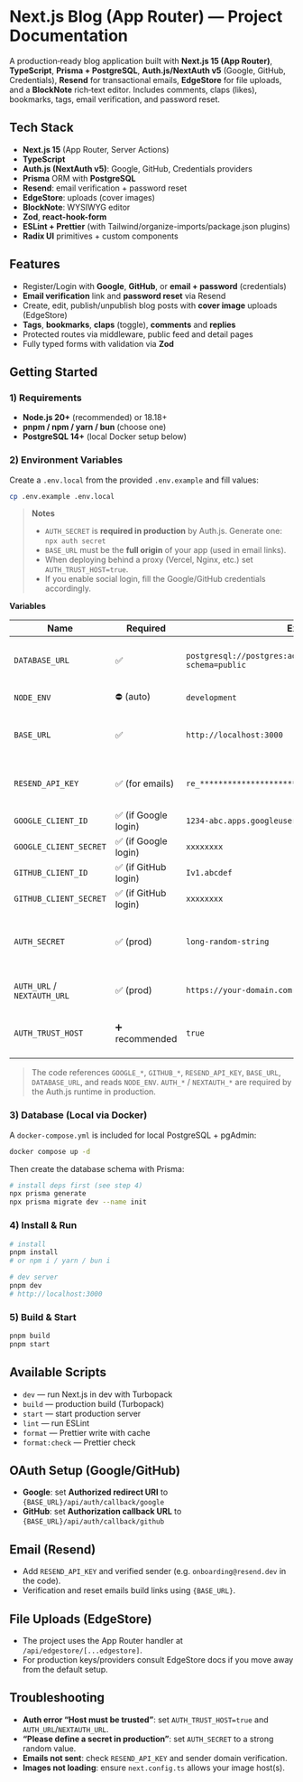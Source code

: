 # Next.js Blog (App Router) — Project Documentation

A production‑ready blog application built with **Next.js 15 (App Router)**, **TypeScript**,
**Prisma + PostgreSQL**, **Auth.js/NextAuth v5** (Google, GitHub, Credentials), **Resend** for
transactional emails, **EdgeStore** for file uploads, and a **BlockNote** rich‑text editor. Includes
comments, claps (likes), bookmarks, tags, email verification, and password reset.

## Tech Stack

- **Next.js 15** (App Router, Server Actions)
- **TypeScript**
- **Auth.js (NextAuth v5)**: Google, GitHub, Credentials providers
- **Prisma** ORM with **PostgreSQL**
- **Resend**: email verification + password reset
- **EdgeStore**: uploads (cover images)
- **BlockNote**: WYSIWYG editor
- **Zod**, **react-hook-form**
- **ESLint + Prettier** (with Tailwind/organize-imports/package.json plugins)
- **Radix UI** primitives + custom components

## Features

- Register/Login with **Google**, **GitHub**, or **email + password** (credentials)
- **Email verification** link and **password reset** via Resend
- Create, edit, publish/unpublish blog posts with **cover image** uploads (EdgeStore)
- **Tags**, **bookmarks**, **claps** (toggle), **comments** and **replies**
- Protected routes via middleware, public feed and detail pages
- Fully typed forms with validation via **Zod**

## Getting Started

### 1) Requirements

- **Node.js 20+** (recommended) or 18.18+
- **pnpm / npm / yarn / bun** (choose one)
- **PostgreSQL 14+** (local Docker setup below)

### 2) Environment Variables

Create a `.env.local` from the provided `.env.example` and fill values:

```bash
cp .env.example .env.local
```

> **Notes**
>
> - `AUTH_SECRET` is **required in production** by Auth.js. Generate one: `npx auth secret`
> - `BASE_URL` must be the **full origin** of your app (used in email links).
> - When deploying behind a proxy (Vercel, Nginx, etc.) set `AUTH_TRUST_HOST=true`.
> - If you enable social login, fill the Google/GitHub credentials accordingly.

**Variables**

| Name                        | Required             | Example                                                             | Description                                         |
| --------------------------- | -------------------- | ------------------------------------------------------------------- | --------------------------------------------------- |
| `DATABASE_URL`              | ✅                   | `postgresql://postgres:admin@localhost:5432/postgres?schema=public` | Prisma PostgreSQL connection string.                |
| `NODE_ENV`                  | ⛔ (auto)            | `development`                                                       | Node environment.                                   |
| `BASE_URL`                  | ✅                   | `http://localhost:3000`                                             | Your app public base URL used in email links.       |
| `RESEND_API_KEY`            | ✅ (for emails)      | `re_************************`                                       | Resend API key to send verification & reset emails. |
| `GOOGLE_CLIENT_ID`          | ✅ (if Google login) | `1234-abc.apps.googleusercontent.com`                               | Google OAuth client ID.                             |
| `GOOGLE_CLIENT_SECRET`      | ✅ (if Google login) | `xxxxxxxx`                                                          | Google OAuth client secret.                         |
| `GITHUB_CLIENT_ID`          | ✅ (if GitHub login) | `Iv1.abcdef`                                                        | GitHub OAuth client ID.                             |
| `GITHUB_CLIENT_SECRET`      | ✅ (if GitHub login) | `xxxxxxxx`                                                          | GitHub OAuth client secret.                         |
| `AUTH_SECRET`               | ✅ (prod)            | `long-random-string`                                                | Secret for Auth.js cookies/tokens (prod required).  |
| `AUTH_URL` / `NEXTAUTH_URL` | ✅ (prod)            | `https://your-domain.com`                                           | Canonical URL for auth callbacks.                   |
| `AUTH_TRUST_HOST`           | ➕ recommended       | `true`                                                              | Trust proxy headers when app is behind a proxy/CDN. |

> The code references `GOOGLE_*`, `GITHUB_*`, `RESEND_API_KEY`, `BASE_URL`, `DATABASE_URL`, and
> reads `NODE_ENV`. `AUTH_*` / `NEXTAUTH_*` are required by the Auth.js runtime in production.

### 3) Database (Local via Docker)

A `docker-compose.yml` is included for local PostgreSQL + pgAdmin:

```bash
docker compose up -d
```

Then create the database schema with Prisma:

```bash
# install deps first (see step 4)
npx prisma generate
npx prisma migrate dev --name init
```

### 4) Install & Run

```bash
# install
pnpm install
# or npm i / yarn / bun i

# dev server
pnpm dev
# http://localhost:3000
```

### 5) Build & Start

```bash
pnpm build
pnpm start
```

## Available Scripts

- `dev` — run Next.js in dev with Turbopack
- `build` — production build (Turbopack)
- `start` — start production server
- `lint` — run ESLint
- `format` — Prettier write with cache
- `format:check` — Prettier check

## OAuth Setup (Google/GitHub)

- **Google**: set **Authorized redirect URI** to `{BASE_URL}/api/auth/callback/google`
- **GitHub**: set **Authorization callback URL** to `{BASE_URL}/api/auth/callback/github`

## Email (Resend)

- Add `RESEND_API_KEY` and verified sender (e.g. `onboarding@resend.dev` in the code).
- Verification and reset emails build links using `{BASE_URL}`.

## File Uploads (EdgeStore)

- The project uses the App Router handler at `/api/edgestore/[...edgestore]`.
- For production keys/providers consult EdgeStore docs if you move away from the default setup.

## Troubleshooting

- **Auth error “Host must be trusted”**: set `AUTH_TRUST_HOST=true` and `AUTH_URL`/`NEXTAUTH_URL`.
- **“Please define a secret in production”**: set `AUTH_SECRET` to a strong random value.
- **Emails not sent**: check `RESEND_API_KEY` and sender domain verification.
- **Images not loading**: ensure `next.config.ts` allows your image host(s).
